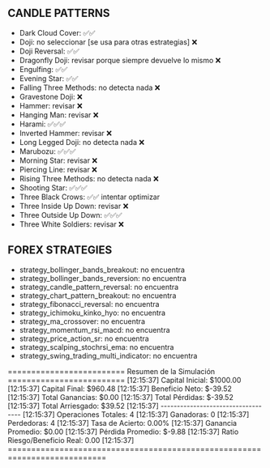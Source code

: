 ## CANDLE PATTERNS

* Dark Cloud Cover: ✅✅
* Doji: no seleccionar [se usa para otras estrategias] ❌
* Doji Reversal: ✅✅
* Dragonfly Doji: revisar porque siempre devuelve lo mismo ❌
* Engulfing: ✅✅
* Evening Star: ✅✅
* Falling Three Methods: no detecta nada ❌
* Gravestone Doji: ❌
* Hammer: revisar ❌
* Hanging Man: revisar ❌
* Harami: ✅✅✅
* Inverted Hammer: revisar ❌
* Long Legged Doji: no detecta nada ❌
* Marubozu: ✅✅✅ 
* Morning Star: revisar ❌
* Piercing Line: revisar ❌
* Rising Three Methods: no detecta nada ❌
* Shooting Star: ✅✅✅
* Three Black Crows: ✅✅ intentar optimizar
* Three Inside Up Down: revisar ❌
* Three Outside Up Down: ✅✅✅
* Three White Soldiers: revisar ❌

## FOREX STRATEGIES

* strategy_bollinger_bands_breakout: no encuentra
* strategy_bollinger_bands_reversion: no encuentra
* strategy_candle_pattern_reversal: no encuentra
* strategy_chart_pattern_breakout: no encuentra
* strategy_fibonacci_reversal: no encuentra
* strategy_ichimoku_kinko_hyo: no encuentra
* strategy_ma_crossover: no encuentra
* strategy_momentum_rsi_macd: no encuentra
* strategy_price_action_sr: no encuentra
* strategy_scalping_stochrsi_ema: no encuentra
* strategy_swing_trading_multi_indicator: no encuentra



========================= Resumen de la Simulación =========================
[12:15:37] Capital Inicial: $1000.00
[12:15:37] Capital Final: $960.48
[12:15:37] Beneficio Neto: $-39.52
[12:15:37] Total Ganancias: $0.00
[12:15:37] Total Pérdidas: $-39.52
[12:15:37] Total Arriesgado: $39.52
[12:15:37] -----------------------------------
[12:15:37] Operaciones Totales: 4
[12:15:37] Ganadoras: 0
[12:15:37] Perdedoras: 4
[12:15:37] Tasa de Acierto: 0.00%
[12:15:37] Ganancia Promedio: $0.00
[12:15:37] Pérdida Promedio: $-9.88
[12:15:37] Ratio Riesgo/Beneficio Real: 0.00
[12:15:37] ===========================================================================